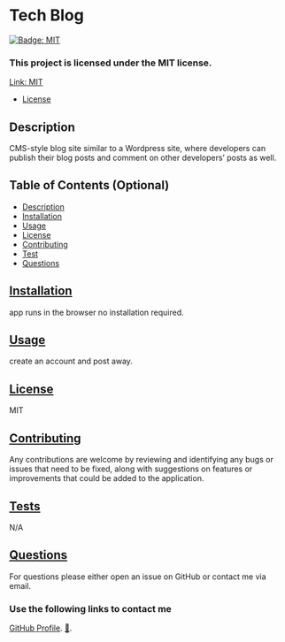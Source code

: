 # Tech Blog

[![Badge: MIT](https://img.shields.io/badge/License-MIT-yellow.svg)](https://opensource.org/licenses/MIT)

### This project is licensed under the MIT license.

[Link: MIT](https://opensource.org/licenses/MIT)

- [License](#license)

## Description

CMS-style blog site similar to a Wordpress site, where developers can publish their blog posts and comment on other developers’ posts as well.

## Table of Contents (Optional)

- [Description](#description)
- [Installation](#installation)
- [Usage](#usage)
- [License](#license)
- [Contributing](#contributing)
- [Test](#test)
- [Questions](#questions)

## <a href="Installation">Installation</a>

app runs in the browser no installation required.

## <a href="Usage">Usage</a>

create an account and post away.

## <a href="License">License</a>

MIT

## <a href="Contributing">Contributing</a>

Any contributions are welcome by reviewing and identifying any bugs or issues that need to be fixed, along with suggestions on features or improvements that could be added to the application.

## <a href="Tests">Tests</a>

N/A

## <a href="Questions">Questions</a>

For questions please either open an issue on GitHub or contact me via email.

### Use the following links to contact me

[GitHub Profile](https://github.com/LL8719/).
[:envelope_with_arrow:](arsgatslr_87@yahoo.com).
